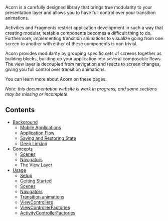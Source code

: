 Acorn is a carefully designed library that brings true modularity to your 
presentation layer and allows you to have full control over your transition
animations.

Activities and Fragments restrict application development in such a way that
creating modular, testable components becomes a difficult thing to do.
Furthermore, implementing transition animations to visualize going from one 
screen to another with either of these components is non trivial.

Acorn provides modularity by grouping specific sets of screens together as 
building blocks, building up your application into several composable flows.  
The view layer is decoupled from navigation and reacts to screen changes, giving
you full control over transition animations.

You can learn more about Acorn on these pages.

_Note: this documentation website is work in progress, and some sections may be
missing or incomplete._

## Contents

* [Background](background)
  * [Mobile Applications](background/mobile_applications)
  * [Application Flow](background/application_flow)
  * [Saving and Restoring State](background/saving_and_restoring_state)
  * [Deep Linking](background/deep_linking)
  <!--* [Transition animations](background/transition_animations)-->
* [Concepts](concepts)
  * [Scenes](concepts/scenes)
  * [Navigators](concepts/navigators)
  * [The View Layer](concepts/view_layer)
 * [Usage](usage)
   * [Setup](usage/setup)
   * [Getting Started](usage/getting_started)
   * [Scenes](usage/scenes)
   * [Navigators](usage/navigators)
   * [Transition animations](usage/transition_animations)
   * [ViewControllers](usage/viewcontrollers)
   * [ViewControllerFactories](usage/viewcontrollerfactories)
   * [ActivityControllerFactories](usage/activity_controller_factories)
